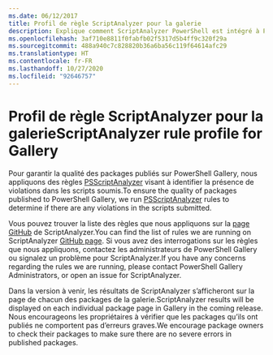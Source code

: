 ```yaml
---
ms.date: 06/12/2017
title: Profil de règle ScriptAnalyzer pour la galerie
description: Explique comment ScriptAnalyzer PowerShell est intégré à PowerShell Gallery.
ms.openlocfilehash: 3af710e8811f0fabfb02f5317d5b4ff9c320f29a
ms.sourcegitcommit: 488a940c7c828820b36a6ba56c119f64614afc29
ms.translationtype: HT
ms.contentlocale: fr-FR
ms.lasthandoff: 10/27/2020
ms.locfileid: "92646757"
---
```

# <a name="scriptanalyzer-rule-profile-for-gallery"></a><span data-ttu-id="fe034-103">Profil de règle ScriptAnalyzer pour la galerie</span><span class="sxs-lookup"><span data-stu-id="fe034-103">ScriptAnalyzer rule profile for Gallery</span></span>

<span data-ttu-id="fe034-104">Pour garantir la qualité des packages publiés sur PowerShell Gallery, nous appliquons des règles [PSScriptAnalyzer](https://github.com/PowerShell/PSScriptAnalyzer) visant à identifier la présence de violations dans les scripts soumis.</span><span class="sxs-lookup"><span data-stu-id="fe034-104">To ensure the quality of packages published to PowerShell Gallery, we run [PSScriptAnalyzer](https://github.com/PowerShell/PSScriptAnalyzer) rules to determine if there are any violations in the scripts submitted.</span></span>

<span data-ttu-id="fe034-105">Vous pouvez trouver la liste des règles que nous appliquons sur la [page GitHub](https://github.com/PowerShell/PSScriptAnalyzer/blob/development/Engine/Settings/PSGallery.psd1) de ScriptAnalyzer.</span><span class="sxs-lookup"><span data-stu-id="fe034-105">You can find the list of rules we are running on ScriptAnalyzer [GitHub page](https://github.com/PowerShell/PSScriptAnalyzer/blob/development/Engine/Settings/PSGallery.psd1).</span></span>
<span data-ttu-id="fe034-106">Si vous avez des interrogations sur les règles que nous appliquons, contactez les administrateurs de PowerShell Gallery ou signalez un problème pour ScriptAnalyzer.</span><span class="sxs-lookup"><span data-stu-id="fe034-106">If you have any concerns regarding the rules we are running, please contact PowerShell Gallery Administrators, or open an issue for ScriptAnalyzer.</span></span>

<span data-ttu-id="fe034-107">Dans la version à venir, les résultats de ScriptAnalyzer s’afficheront sur la page de chacun des packages de la galerie.</span><span class="sxs-lookup"><span data-stu-id="fe034-107">ScriptAnalyzer results will be displayed on each individual package page in Gallery in the coming release.</span></span> <span data-ttu-id="fe034-108">Nous encourageons les propriétaires à vérifier que les packages qu’ils ont publiés ne comportent pas d’erreurs graves.</span><span class="sxs-lookup"><span data-stu-id="fe034-108">We encourage package owners to check their packages to make sure there are no severe errors in published packages.</span></span>
